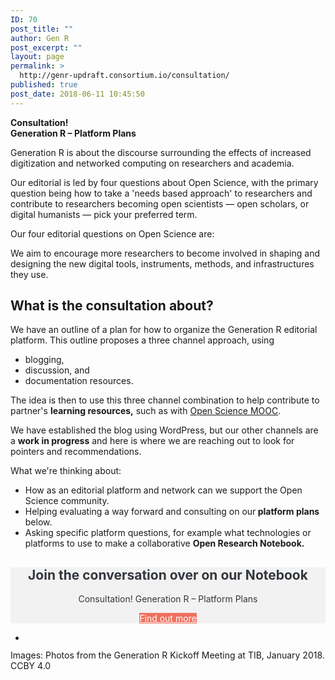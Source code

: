 ```yaml
---
ID: 70
post_title: ""
author: Gen R
post_excerpt: ""
layout: page
permalink: >
  http://genr-updraft.consortium.io/consultation/
published: true
post_date: 2018-06-11 10:45:50
---
```

<!-- wp:cover-image {"url":"http://genr.eu/wp/wp-content/uploads/2018/06/20180118_163534_3boards-3.jpg","align":"full","id":508,"dimRatio":40} -->
<div class="wp-block-cover-image has-background-dim-40 has-background-dim alignfull" style="background-image:url(http://genr.eu/wp/wp-content/uploads/2018/06/20180118_163534_3boards-3.jpg)">
	<p class="wp-block-cover-image-text"><strong>Consultation! </strong><br/><strong>Generation R – Platform Plans</strong><br/></p>
</div>
<!-- /wp:cover-image -->

<!-- wp:paragraph -->
<p>Generation R﻿ is about the discourse surrounding the effects of increased digitization and networked computing on researchers and academia.</p>
<!-- /wp:paragraph -->

<!-- wp:paragraph -->
<p>Our editorial is led by four questions about Open Science, with the primary question being how to take a 'needs based approach' to researchers and contribute to researchers becoming open scientists — open scholars, or digital humanists — pick your preferred term.</p>
<!-- /wp:paragraph -->

<!-- wp:subhead -->
<p class="wp-block-subhead">Our four editorial questions on Open Science are:</p>
<!-- /wp:subhead -->

<!-- wp:block {"ref":294} /-->

<!-- wp:paragraph -->
<p>We aim to encourage more researchers to become involved in shaping and designing the new digital tools, instruments, methods, and infrastructures they use.</p>
<!-- /wp:paragraph -->

<!-- wp:heading -->
<h2>What is the consultation about?</h2>
<!-- /wp:heading -->

<!-- wp:paragraph -->
<p>We have an outline of a plan for how to organize the Generation R editorial platform. This outline proposes a three channel approach, using</p>
<!-- /wp:paragraph -->

<!-- wp:list {"className":"list-content"} -->
<ul class="list-content">
	<li>blogging,</li>
	<li>discussion, and</li>
	<li>documentation resources.</li>
</ul>
<!-- /wp:list -->

<!-- wp:paragraph -->
<p>The idea is then to use this three channel combination to help contribute to partner's <strong>learning resources,</strong> such as with <a href="https://opensciencemooc.eu/">Open Science MOOC</a>.</p>
<!-- /wp:paragraph -->

<!-- wp:paragraph -->
<p>We have established the blog using WordPress, but our other channels are a <strong>work in progress</strong> and here is where we are reaching out to look for pointers and recommendations.</p>
<!-- /wp:paragraph -->

<!-- wp:paragraph -->
<p>What we're thinking about:</p>
<!-- /wp:paragraph -->

<!-- wp:list {"className":"list-content"} -->
<ul class="list-content">
	<li>How as an editorial platform and network can we support the Open Science community.</li>
	<li>Helping evaluating a way forward and consulting on our<strong> platform plans</strong> below.</li>
	<li>Asking specific platform questions, for example what technologies or platforms to use to make a collaborative <strong>Open Research Notebook.</strong></li>
</ul>
<!-- /wp:list -->

<!-- wp:atomic-blocks/ab-cta {"buttonText":"Find out more","buttonBackgroundColor":"#ef715f","ctaTitle":"Join the conversation over on our Notebook"} -->
<div style="background-color:#f2f2f2;text-align:center" class="wp-block-atomic-blocks-ab-cta aligncenter ab-block-cta ab-font-size-20">
	<div class="ab-cta-content">
		<h2 class="ab-cta-title ab-font-size-32" style="color:#32373c">Join the conversation over on our Notebook</h2>
		<div class="ab-cta-text ab-font-size-20" style="color:#32373c">
			<p>Consultation! Generation R – Platform Plans</p>
		</div>
	</div>
	<div class="ab-cta-button"><a href="/wp/category/consultation/" target="_self" class="ab-button ab-button-shape-rounded ab-button-size-medium" style="color:#ffffff;background-color:#ef715f">Find out more</a></div>
</div>
<!-- /wp:atomic-blocks/ab-cta -->

<!-- wp:gallery -->
<ul class="wp-block-gallery alignnone columns-1 is-cropped">
	<li class="blocks-gallery-item">
		<figure><img src="http://genr.eu/wp/wp-content/uploads/2018/06/20180118_163451_discourse-1.jpg" alt="" data-id="510" data-link="http://genr.eu/wp/consultation/20180118_163451_discourse-1/" /></figure>
	</li>
</ul>
<!-- /wp:gallery -->

<!-- wp:paragraph -->
<p>Images: Photos from the Generation R Kickoff Meeting at TIB, January 2018. CCBY 4.0</p>
<!-- /wp:paragraph -->